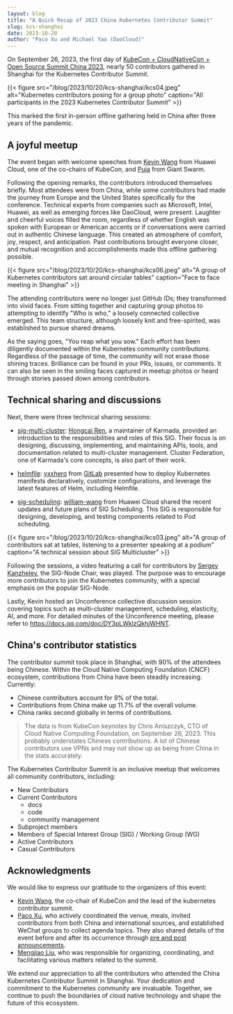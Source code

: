 ```yaml
---
layout: blog
title: "A Quick Recap of 2023 China Kubernetes Contributor Summit"
slug: kcs-shanghai
date: 2023-10-20
author: "Paco Xu and Michael Yao (DaoCloud)"
---
```


On September 26, 2023, the first day of
[KubeCon + CloudNativeCon + Open Source Summit China 2023](https://www.lfasiallc.com/kubecon-cloudnativecon-open-source-summit-china/),
nearly 50 contributors gathered in Shanghai for the Kubernetes Contributor Summit.

{{< figure src="/blog/2023/10/20/kcs-shanghai/kcs04.jpeg" alt="Kubernetes contributors posing for a group photo" caption="All participants in the 2023 Kubernetes Contributor Summit" >}}

This marked the first in-person offline gathering held in China after three years of the pandemic.

## A joyful meetup

The event began with welcome speeches from [Kevin Wang](https://github.com/kevin-wangzefeng) from Huawei Cloud,
one of the co-chairs of KubeCon, and [Puja](https://github.com/puja108) from Giant Swarm.

Following the opening remarks, the contributors introduced themselves briefly. Most attendees were from China,
while some contributors had made the journey from Europe and the United States specifically for the conference.
Technical experts from companies such as Microsoft, Intel, Huawei, as well as emerging forces like DaoCloud,
were present. Laughter and cheerful voices filled the room, regardless of whether English was spoken with
European or American accents or if conversations were carried out in authentic Chinese language. This created
an atmosphere of comfort, joy, respect, and anticipation. Past contributions brought everyone closer, and
mutual recognition and accomplishments made this offline gathering possible.

{{< figure src="/blog/2023/10/20/kcs-shanghai/kcs06.jpeg" alt="A group of Kubernetes contributors sat around circular tables" caption="Face to face meeting in Shanghai" >}}

The attending contributors were no longer just GitHub IDs; they transformed into vivid faces.
From sitting together and capturing group photos to attempting to identify "Who is who,"
a loosely connected collective emerged. This team structure, although loosely knit and free-spirited,
was established to pursue shared dreams.

As the saying goes, "You reap what you sow." Each effort has been diligently documented within
the Kubernetes community contributions. Regardless of the passage of time, the community will
not erase those shining traces. Brilliance can be found in your PRs, issues, or comments.
It can also be seen in the smiling faces captured in meetup photos or heard through stories passed down among contributors.

## Technical sharing and discussions

Next, there were three technical sharing sessions:

- [sig-multi-cluster](https://github.com/kubernetes/community/blob/master/sig-multicluster/README.md):
  [Hongcai Ren](https://github.com/RainbowMango), a maintainer of Karmada, provided an introduction to
  the responsibilities and roles of this SIG. Their focus is on designing, discussing, implementing,
  and maintaining APIs, tools, and documentation related to multi-cluster management.
  Cluster Federation, one of Karmada's core concepts, is also part of their work.

- [helmfile](https://github.com/helmfile/helmfile): [yxxhero](https://github.com/yxxhero)
  from [GitLab](https://gitlab.cn/) presented how to deploy Kubernetes manifests declaratively,
  customize configurations, and leverage the latest features of Helm, including Helmfile.

- [sig-scheduling](https://github.com/kubernetes/community/blob/master/sig-scheduling/README.md):
  [william-wang](https://github.com/william-wang) from Huawei Cloud shared the recent updates and
  future plans of SIG Scheduling. This SIG is responsible for designing, developing, and testing
  components related to Pod scheduling.

{{< figure src="/blog/2023/10/20/kcs-shanghai/kcs03.jpeg" alt="A group of contributors sat at tables, listening to a presenter speaking at a podium" caption="A technical session about SIG Multicluster" >}}

Following the sessions, a video featuring a call for contributors by [Sergey Kanzhelev](https://github.com/SergeyKanzhelev),
the SIG-Node Chair, was played. The purpose was to encourage more contributors to join the Kubernetes community,
with a special emphasis on the popular SIG-Node.

Lastly, Kevin hosted an Unconference collective discussion session covering topics such as
multi-cluster management, scheduling, elasticity, AI, and more. For detailed minutes of
the Unconference meeting, please refer to <https://docs.qq.com/doc/DY3pLWklzQkhjWHNT>.

## China's contributor statistics

The contributor summit took place in Shanghai, with 90% of the attendees being Chinese.
Within the Cloud Native Computing Foundation (CNCF) ecosystem, contributions from China have been steadily increasing. Currently:

- Chinese contributors account for 9% of the total.
- Contributions from China make up 11.7% of the overall volume.
- China ranks second globally in terms of contributions.

> The data is from KubeCon keynotes by Chris Aniszczyk, CTO of Cloud Native Computing Foundation,
> on September 26, 2023. This probably understates Chinese contributions. A lot of Chinese contributors
> use VPNs and may not show up as being from China in the stats accurately.

The Kubernetes Contributor Summit is an inclusive meetup that welcomes all community contributors, including:

- New Contributors
- Current Contributors
  - docs
  - code
  - community management
- Subproject members
- Members of Special Interest Group (SIG) / Working Group (WG)
- Active Contributors
- Casual Contributors

## Acknowledgments

We would like to express our gratitude to the organizers of this event:

- [Kevin Wang](https://github.com/kevin-wangzefeng), the co-chair of KubeCon and the lead of the kubernetes contributor summit.
- [Paco Xu](https://github.com/pacoxu), who actively coordinated the venue, meals, invited contributors from both China and international sources,
  and established WeChat groups to collect agenda topics. They also shared details of the event
  before and after its occurrence through [pre and post announcements](https://github.com/kubernetes/community/issues/7510).
- [Mengjiao Liu](https://github.com/mengjiao-liu), who was responsible for organizing, coordinating,
  and facilitating various matters related to the summit.

We extend our appreciation to all the contributors who attended the China Kubernetes Contributor Summit in Shanghai.
Your dedication and commitment to the Kubernetes community are invaluable.
Together, we continue to push the boundaries of cloud native technology and shape the future of this ecosystem.
